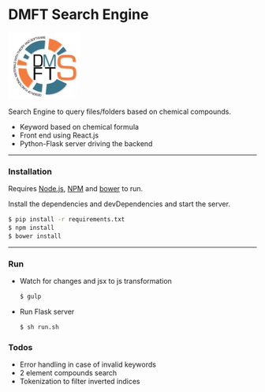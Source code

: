 # DMFT Search Engine
![Logo](https://raw.githubusercontent.com/rpandya1990/dmft_search_engine/master/Images/Logo.JPG)

Search Engine to query files/folders based on chemical compounds.

  - Keyword based on chemical formula
  - Front end using React.js
  - Python-Flask server driving the backend
---
### Installation


Requires [Node.js](https://nodejs.org/), [NPM](https://docs.npmjs.com/cli/install) and [bower](https://bower.io/) to run.

Install the dependencies and devDependencies and start the server.

```sh
$ pip install -r requirements.txt
$ npm install
$ bower install
```
---
### Run
* Watch for changes and jsx to js transformation
    ```sh
    $ gulp
    ```
* Run Flask server
    ```sh
    $ sh run.sh
    ```


### Todos

 - Error handling in case of invalid keywords
 - 2 element compounds search
 - Tokenization to filter inverted indices
